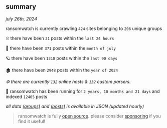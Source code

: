 
## summary
_july 26th, 2024_

ransomwatch is currently crawling `424` sites belonging to `206` unique groups

⏲ there have been `31` posts within the `last 24 hours`

🦈 there have been `371` posts within the `month of july`

🪐 there have been `1318` posts within the `last 90 days`

🏚 there have been `2948` posts within the `year of 2024`

_⚙️ there are currently `132` online hosts & `132` custom parsers._

🦕 ransomwatch has been running for `2 years, 10 months and 21 days` and indexed `12405` posts

_all data  [(groups)](http://ransomwhat.telemetry.ltd/groups) and [(posts)](http://ransomwhat.telemetry.ltd/posts) is available in JSON (updated hourly)_

> ransomwatch is fully [open source](https://github.com/joshhighet/ransomwatch#ransomwatch--). please consider [sponsoring](https://github.com/sponsors/joshhighet) if you find it useful!
